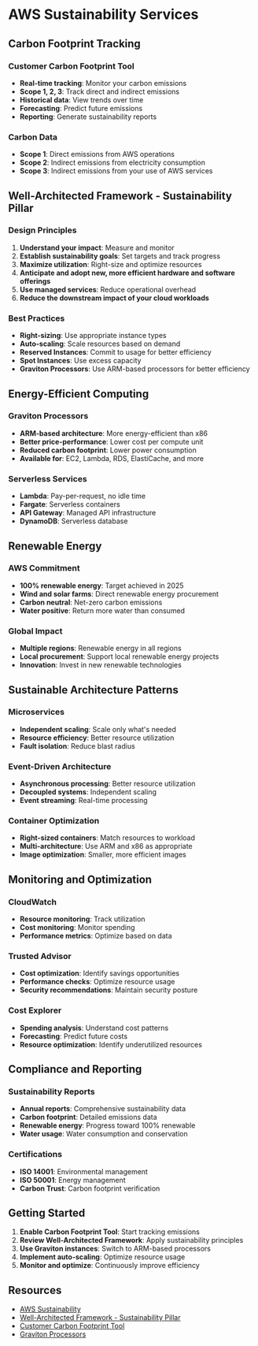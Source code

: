 # AWS Sustainability Services

## Carbon Footprint Tracking

### Customer Carbon Footprint Tool

- **Real-time tracking**: Monitor your carbon emissions
- **Scope 1, 2, 3**: Track direct and indirect emissions
- **Historical data**: View trends over time
- **Forecasting**: Predict future emissions
- **Reporting**: Generate sustainability reports

### Carbon Data

- **Scope 1**: Direct emissions from AWS operations
- **Scope 2**: Indirect emissions from electricity consumption
- **Scope 3**: Indirect emissions from your use of AWS services

## Well-Architected Framework - Sustainability Pillar

### Design Principles

1. **Understand your impact**: Measure and monitor
2. **Establish sustainability goals**: Set targets and track progress
3. **Maximize utilization**: Right-size and optimize resources
4. **Anticipate and adopt new, more efficient hardware and software offerings**
5. **Use managed services**: Reduce operational overhead
6. **Reduce the downstream impact of your cloud workloads**

### Best Practices

- **Right-sizing**: Use appropriate instance types
- **Auto-scaling**: Scale resources based on demand
- **Reserved Instances**: Commit to usage for better efficiency
- **Spot Instances**: Use excess capacity
- **Graviton Processors**: Use ARM-based processors for better efficiency

## Energy-Efficient Computing

### Graviton Processors

- **ARM-based architecture**: More energy-efficient than x86
- **Better price-performance**: Lower cost per compute unit
- **Reduced carbon footprint**: Lower power consumption
- **Available for**: EC2, Lambda, RDS, ElastiCache, and more

### Serverless Services

- **Lambda**: Pay-per-request, no idle time
- **Fargate**: Serverless containers
- **API Gateway**: Managed API infrastructure
- **DynamoDB**: Serverless database

## Renewable Energy

### AWS Commitment

- **100% renewable energy**: Target achieved in 2025
- **Wind and solar farms**: Direct renewable energy procurement
- **Carbon neutral**: Net-zero carbon emissions
- **Water positive**: Return more water than consumed

### Global Impact

- **Multiple regions**: Renewable energy in all regions
- **Local procurement**: Support local renewable energy projects
- **Innovation**: Invest in new renewable technologies

## Sustainable Architecture Patterns

### Microservices

- **Independent scaling**: Scale only what's needed
- **Resource efficiency**: Better resource utilization
- **Fault isolation**: Reduce blast radius

### Event-Driven Architecture

- **Asynchronous processing**: Better resource utilization
- **Decoupled systems**: Independent scaling
- **Event streaming**: Real-time processing

### Container Optimization

- **Right-sized containers**: Match resources to workload
- **Multi-architecture**: Use ARM and x86 as appropriate
- **Image optimization**: Smaller, more efficient images

## Monitoring and Optimization

### CloudWatch

- **Resource monitoring**: Track utilization
- **Cost monitoring**: Monitor spending
- **Performance metrics**: Optimize based on data

### Trusted Advisor

- **Cost optimization**: Identify savings opportunities
- **Performance checks**: Optimize resource usage
- **Security recommendations**: Maintain security posture

### Cost Explorer

- **Spending analysis**: Understand cost patterns
- **Forecasting**: Predict future costs
- **Resource optimization**: Identify underutilized resources

## Compliance and Reporting

### Sustainability Reports

- **Annual reports**: Comprehensive sustainability data
- **Carbon footprint**: Detailed emissions data
- **Renewable energy**: Progress toward 100% renewable
- **Water usage**: Water consumption and conservation

### Certifications

- **ISO 14001**: Environmental management
- **ISO 50001**: Energy management
- **Carbon Trust**: Carbon footprint verification

## Getting Started

1. **Enable Carbon Footprint Tool**: Start tracking emissions
2. **Review Well-Architected Framework**: Apply sustainability principles
3. **Use Graviton instances**: Switch to ARM-based processors
4. **Implement auto-scaling**: Optimize resource usage
5. **Monitor and optimize**: Continuously improve efficiency

## Resources

- [AWS Sustainability](https://aws.amazon.com/sustainability/)
- [Well-Architected Framework - Sustainability Pillar](https://docs.aws.amazon.com/wellarchitected/latest/sustainability-pillar/)
- [Customer Carbon Footprint Tool](https://aws.amazon.com/sustainability/carbon-footprint/)
- [Graviton Processors](https://aws.amazon.com/ec2/graviton/)
